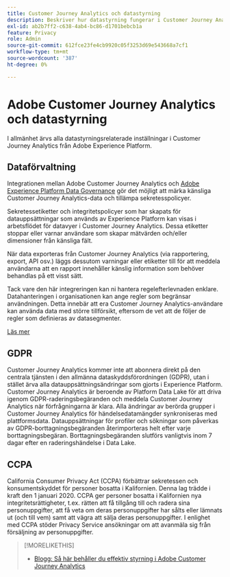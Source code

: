 ```yaml
---
title: Customer Journey Analytics och datastyrning
description: Beskriver hur datastyrning fungerar i Customer Journey Analytics.
exl-id: ab2b7ff2-c638-4ab4-bc86-d1701bebcb1a
feature: Privacy
role: Admin
source-git-commit: 612fce23fe4cb9920c05f3253d69e543668a7cf1
workflow-type: tm+mt
source-wordcount: '387'
ht-degree: 0%

---
```


# Adobe Customer Journey Analytics och datastyrning

I allmänhet ärvs alla datastyrningsrelaterade inställningar i Customer Journey Analytics från Adobe Experience Platform.

## Dataförvaltning

Integrationen mellan Adobe Customer Journey Analytics och [Adobe Experience Platform Data Governance](https://experienceleague.adobe.com/docs/experience-platform/data-governance/home.html?lang=sv-SE) gör det möjligt att märka känsliga Customer Journey Analytics-data och tillämpa sekretesspolicyer.

Sekretessetiketter och integritetspolicyer som har skapats för datauppsättningar som används av Experience Platform kan visas i arbetsflödet för datavyer i Customer Journey Analytics. Dessa etiketter stoppar eller varnar användare som skapar mätvärden och/eller dimensioner från känsliga fält.

När data exporteras från Customer Journey Analytics (via rapportering, export, API osv.) läggs dessutom varningar eller etiketter till för att meddela användarna att en rapport innehåller känslig information som behöver behandlas på ett visst sätt.

Tack vare den här integreringen kan ni hantera regelefterlevnaden enklare. Datahanteringen i organisationen kan ange regler som begränsar användningen. Detta innebär att era Customer Journey Analytics-användare kan använda data med större tillförsikt, eftersom de vet att de följer de regler som definieras av datasegmenter.

[Läs mer](/help/data-views/data-governance.md)

## GDPR

Customer Journey Analytics kommer inte att abonnera direkt på den centrala tjänsten i den allmänna dataskyddsförordningen (GDPR), utan i stället ärva alla datauppsättningsändringar som gjorts i Experience Platform. Customer Journey Analytics är beroende av Platform Data Lake för att driva igenom GDPR-raderingsbegäranden och meddela Customer Journey Analytics när förfrågningarna är klara. Alla ändringar av berörda grupper i Customer Journey Analytics för händelsedatamängder synkroniseras med plattformsdata. Datauppsättningar för profiler och sökningar som påverkas av GDPR-borttagningsbegäranden återimporteras helt efter varje borttagningsbegäran. Borttagningsbegäranden slutförs vanligtvis inom 7 dagar efter en raderingshändelse i Data Lake.

## CCPA

California Consumer Privacy Act (CCPA) förbättrar sekretessen och konsumentskyddet för personer bosatta i Kalifornien. Denna lag trädde i kraft den 1 januari 2020.
CCPA ger personer bosatta i Kalifornien nya integritetsrättigheter, t.ex. rätten att få tillgång till och radera sina personuppgifter, att få veta om deras personuppgifter har sålts eller lämnats ut (och till vem) samt att vägra att sälja deras personuppgifter.
I enlighet med CCPA stöder Privacy Service ansökningar om att avanmäla sig från försäljning av personuppgifter.

>[!MORELIKETHIS]
>
>* [Blogg: Så här behåller du effektiv styrning i Adobe Customer Journey Analytics](https://experienceleaguecommunities.adobe.com/t5/adobe-analytics-blogs/bg-p/adobe-analytics-blogs/page/4)
